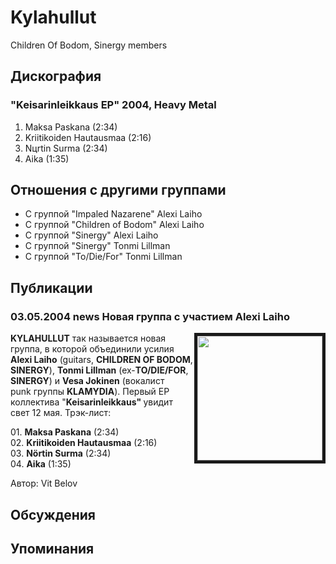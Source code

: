 # Kylahullut

Children Of Bodom, Sinergy members

## Дискография

### "Keisarinleikkaus EP" 2004, Heavy Metal

01. Maksa Paskana (2:34)
02. Kriitikoiden Hautausmaa (2:16)
03. Nцrtin Surma (2:34)
04. Aika (1:35)


## Отношения с другими группами

* C группой "Impaled Nazarene" Alexi Laiho
* C группой "Children of Bodom" Alexi Laiho
* C группой "Sinergy" Alexi Laiho
* C группой "Sinergy" Tonmi Lillman
* C группой "To/Die/For" Tonmi Lillman

## Публикации

### 03.05.2004 news Новая группа с участием Alexi Laiho

<P><B><IMG height=199 alt="" hspace=0 src="/images/news_rus/2004.05/6473.jpg" width=200 align="right" border=5>KYLAHULLUT</B> так называется новая группа, в которой объединили усилия <B>Alexi Laiho</B> (guitars, <B>CHILDREN OF BODOM</B>, <B>SINERGY</B>), <B>Tonmi Lillman</B> (ex-<B>TO/DIE/FOR</B>, <B>SINERGY</B>)&nbsp;и <B>Vesa Jokinen</B> (вокалист punk&nbsp;группы <B>KLAMYDIA</B>). Первый EP коллектива "<B>Keisarinleikkaus" </B>увидит свет 12 мая. Трэк-лист:</P>
<P>01. <B>Maksa Paskana</B> (2:34)<BR>02. <B>Kriitikoiden Hautausmaa</B> (2:16)<BR>03. <B>N&#246;rtin Surma</B> (2:34)<BR>04. <B>Aika</B> (1:35)<BR></P>
Автор: Vit Belov


## Обсуждения


## Упоминания

